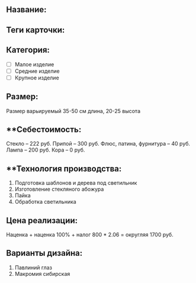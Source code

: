 ## **Название**:
## **Теги карточки:** 
## **Категория:** 
- [ ] Малое изделие 
- [ ] Средние изделие 
- [ ] Крупное изделие
## **Размер:**
Размер варьируемый 35-50 см длина, 20-25 высота
## **Себестоимость:
Стекло – 222 руб.
Припой – 300 руб.
Флюс, патина, фурнитура – 40 руб.
Лампа – 200 руб.
Кора –  0 руб.

## **Технология производства:
1. Подготовка шаблонов и дерева под светильник
2. Изготовление стекляного абожура
3. Пайка
4. Обработка светильника

## **Цена реализации**:

Наценка + наценка 100% + налог
800 * 2.06 = округляя 1700 руб.

## **Варианты дизайна:**
1. Павлиний глаз
2. Макромия сибирская
